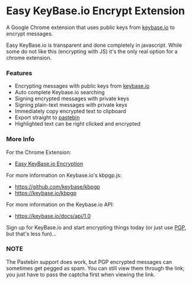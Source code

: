 # Easy KeyBase.io Encrypt Extension
A Google Chrome extension that uses public keys from [keybase.io](https://keybase.io/) to encrypt messages.

Easy KeyBase.io is transparent and done completely in javascript.
While some do not like this (encrypting with JS) it's the only real option for a chrome extension.

### Features ###
- Encrypting messages with public keys from [keybase.io](https://keybase.io/)
- Auto complete Keybase.io searching
- Signing encrypted messages with private keys
- Signing plain-text messages with private keys
- Immediately copy encrypted text to clipboard
- Export straight to [pastebin](https://pastebin.com)
- Highlighted text can be right clicked and encrypted

### More Info ###

For the Chrome Extension:
- [Easy KeyBase.io Encryption](https://chrome.google.com/webstore/detail/easy-keybaseio-encryption/bhoocemedffiopognacolpjbnpncdegk)

For more information on Keybase.io's kbpgp.js:
- https://github.com/keybase/kbpgp
- https://keybase.io/kbpgp

For more information on the Keybase.io API:
- https://keybase.io/docs/api/1.0

Sign up for KeyBase.io and start encrypting things today
(or just use [PGP](https://en.wikipedia.org/wiki/Pretty_Good_Privacy), but that's less fun)...

### NOTE ###
The Pastebin support does work, but PGP encrypted messages can sometimes get pegged as spam.
You can still view them through the link; you just have to pass the captcha first when viewing the link.
